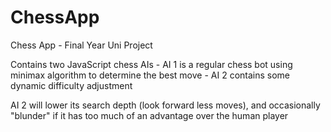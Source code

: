 # ChessApp
Chess App - Final Year Uni Project

Contains two JavaScript chess AIs - AI 1 is a regular chess bot using minimax algorithm to determine the best move - AI 2 contains some dynamic difficulty adjustment

AI 2 will lower its search depth (look forward less moves), and occasionally "blunder" if it has too much of an advantage over the human player
